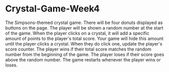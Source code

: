 # Crystal-Game-Week4
The Simpsons-themed crystal game. There will be four donuts displayed as buttons on the page.  The player will be shown a random number at the start of the game.  When the player clicks on a crystal, it will add a specific amount of points to the player's total score.  Your game will hide this amount until the player clicks a crystal. When they do click one, update the player's score counter. The player wins if their total score matches the random number from the beginning of the game.  The player loses if their score goes above the random number.  The game restarts whenever the player wins or loses.
